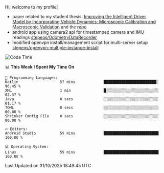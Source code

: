 Hi, welcome to my profile!

* paper related to my student thesis: [Improving the Intelligent Driver Model by Incorporating Vehicle Dynamics: Microscopic Calibration and Macroscopic Validation](https://doi.org/10.48550/arXiv.2408.03722) and the [repo](https://github.com/stepeos/pycarmodel_calibration)
* android app using camera2 api for timestamped camera and IMU readings [stepeos/OdometryDataRecorder](https://github.com/stepeos/OdometryDataRecorder)
* modified openvpn install/management script for multi-server setup [stepeos/openvpn-multiple-instance-install](https://github.com/stepeos/openvpn-multiple-instance-install)

<!--START_SECTION:waka-->
![Code Time](http://img.shields.io/badge/Code%20Time-2%2C209%20hrs%2047%20mins-blue)

📊 **This Week I Spent My Time On** 

```text
💬 Programming Languages: 
Kotlin                   57 mins             ████████████████████████░   96.45 % 
XML                      1 min               █░░░░░░░░░░░░░░░░░░░░░░░░   02.37 % 
Java                     0 secs              ░░░░░░░░░░░░░░░░░░░░░░░░░   01.17 % 
TOML                     0 secs              ░░░░░░░░░░░░░░░░░░░░░░░░░   00.00 % 
Shrinker Config File     0 secs              ░░░░░░░░░░░░░░░░░░░░░░░░░   00.00 % 

🔥 Editors: 
Android Studio           59 mins             █████████████████████████   100.00 % 

💻 Operating System: 
Linux                    59 mins             █████████████████████████   100.00 % 
```


 Last Updated on 31/10/2025 18:49:45 UTC
<!--END_SECTION:waka-->
